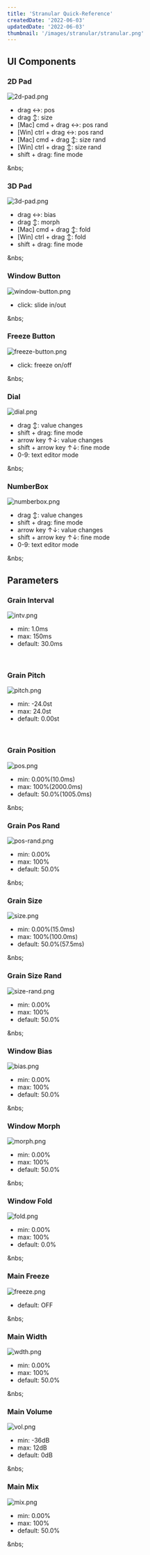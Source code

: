 ```yaml
---
title: 'Stranular Quick-Reference'
createdDate: '2022-06-03'
updatedDate: '2022-06-03'
thumbnail: '/images/stranular/stranular.png'
---
```


## UI Components

### 2D Pad

![2d-pad.png](/images/stranular/2d-pad.png)

- drag ↔︎: pos
- drag ↕︎: size
- [Mac] cmd + drag ↔︎: pos rand
- [Win] ctrl + drag ↔︎: pos rand
- [Mac] cmd + drag ↕︎: size rand
- [Win] ctrl + drag ↕︎: size rand
- shift + drag: fine mode

&nbs;

### 3D Pad

![3d-pad.png](/images/stranular/3d-pad.png)

- drag ↔︎: bias
- drag ↕︎: morph
- [Mac] cmd + drag ↕︎: fold
- [Win] ctrl + drag ↕︎: fold
- shift + drag: fine mode

&nbs;

### Window Button

![window-button.png](/images/stranular/window-button.png)

- click: slide in/out

&nbs;

### Freeze Button

![freeze-button.png](/images/stranular/freeze-button.png)

- click: freeze on/off

&nbs;

### Dial

![dial.png](/images/stranular/dial.png)

- drag ↕︎: value changes
- shift + drag: fine mode
- arrow key ↑↓: value changes
- shift + arrow key ↑↓: fine mode
- 0-9: text editor mode

&nbs;

### NumberBox

![numberbox.png](/images/stranular/numberbox.png)

- drag ↕︎: value changes
- shift + drag: fine mode
- arrow key ↑↓: value changes
- shift + arrow key ↑↓: fine mode
- 0-9: text editor mode

&nbs;

## Parameters

### Grain Interval

![intv.png](/images/stranular/intv.png)

- min: 1.0ms
- max: 150ms
- default: 30.0ms

&nbsp;

### Grain Pitch

![pitch.png](/images/stranular/pitch.png)

- min: -24.0st
- max: 24.0st
- default: 0.00st

&nbsp;

### Grain Position

![pos.png](/images/stranular/pos.png)

- min: 0.00%(10.0ms)
- max: 100%(2000.0ms)
- default: 50.0%(1005.0ms)

&nbs;

### Grain Pos Rand

![pos-rand.png](/images/stranular/pos-rand.png)

- min: 0.00%
- max: 100%
- default: 50.0%

&nbs;

### Grain Size

![size.png](/images/stranular/size.png)

- min: 0.00%(15.0ms)
- max: 100%(100.0ms)
- default: 50.0%(57.5ms)

&nbs;

### Grain Size Rand

![size-rand.png](/images/stranular/size-rand.png)

- min: 0.00%
- max: 100%
- default: 50.0%

&nbs;

### Window Bias

![bias.png](/images/stranular/bias.png)

- min: 0.00%
- max: 100%
- default: 50.0%

&nbs;

### Window Morph

![morph.png](/images/stranular/morph.png)

- min: 0.00%
- max: 100%
- default: 50.0%

&nbs;

### Window Fold

![fold.png](/images/stranular/fold.png)

- min: 0.00%
- max: 100%
- default: 0.0%

&nbs;

### Main Freeze

![freeze.png](/images/stranular/freeze.png)

- default: OFF

&nbs;

### Main Width

![wdth.png](/images/stranular/wdth.png)

- min: 0.00%
- max: 100%
- default: 50.0%

&nbs;

### Main Volume

![vol.png](/images/stranular/vol.png)

- min: -36dB
- max: 12dB
- default: 0dB

&nbs;

### Main Mix

![mix.png](/images/stranular/mix.png)

- min: 0.00%
- max: 100%
- default: 50.0%

&nbs;
